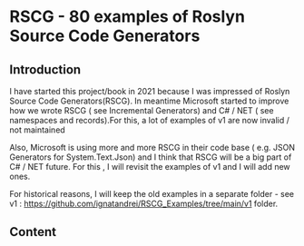 # RSCG - 80 examples of Roslyn Source Code Generators 


## Introduction

I have started this project/book in  2021 because I was impressed of Roslyn Source Code Generators(RSCG). In meantime Microsoft started to improve how we wrote RSCG ( see Incremental Generators) and C# / NET ( see namespaces and records).For this, a lot of examples of v1 are now invalid / not maintained

 Also, Microsoft is using more and more RSCG in their code base ( e.g. JSON Generators for System.Text.Json) and I think that RSCG will be a big part of C# / NET future. For this , I will revisit the examples of v1 and I will add new ones.

 For historical reasons, I will keep the old examples in a separate folder - see v1 :  https://github.com/ignatandrei/RSCG_Examples/tree/main/v1  folder.
## Content




